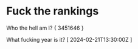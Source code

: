 # Fuck the rankings

Who the hell am I?
{ 3451646 }

What fucking year is it?
[ 2024-02-21T13:30:00Z ]
